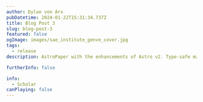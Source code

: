 ```yaml
---
author: Dylan von Arx
pubDatetime: 2024-01-22T15:31:34.737Z
title: Blog Post 3
slug: blog-post-3
featured: false
ogImage: images/sae_institute_genve_cover.jpg
tags:
  - release
description: AstroPaper with the enhancements of Astro v2. Type-safe markdown contents, bug fixes and better dev experience etc.

furtherInfo: false

info:
  - Scholar
canPlaying: false
---
```


